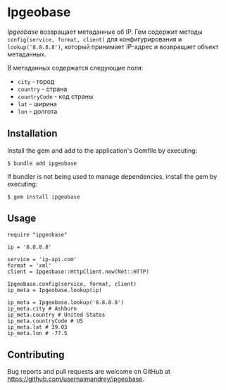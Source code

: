 # Ipgeobase

*Ipgeobase* возвращает метаданные об IP. Гем содержит методы `config(service, format, client)` для конфигурирования и `lookup('8.8.8.8')`, который принимает IP-адрес и возвращает объект метаданных.

В метаданных содержатся следующие поля:

* `city` - город
* `country` - страна
* `countryCode` - код страны
* `lat` - ширина
* `lon` - долгота

## Installation

Install the gem and add to the application's Gemfile by executing:

    $ bundle add ipgeobase

If bundler is not being used to manage dependencies, install the gem by executing:

    $ gem install ipgeobase

## Usage

```
require "ipgeobase"

ip = '8.8.8.8'

service = 'ip-api.com'
format = 'xml'
client = Ipgeobase::HttpClient.new(Net::HTTP)

Ipgeobase.config(service, format, client)
ip_meta = Ipgeobase.lookup(ip)

ip_meta = Ipgeobase.lookup('8.8.8.8')
ip_meta.city # Ashburn
ip_meta.country # United States
ip_meta.countryCode # US
ip_meta.lat # 39.03
ip_meta.lon # -77.5
```

## Contributing

Bug reports and pull requests are welcome on GitHub at https://github.com/usernaimandrey/ipgeobase.
